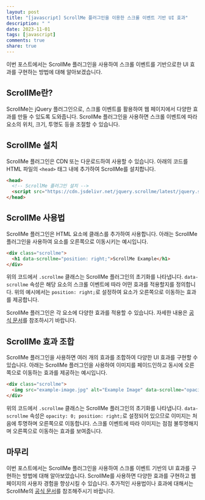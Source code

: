 ```yaml
---
layout: post
title: "[javascript] ScrollMe 플러그인을 이용한 스크롤 이벤트 기반 UI 효과"
description: " "
date: 2023-11-01
tags: [javascript]
comments: true
share: true
---
```


이번 포스트에서는 ScrollMe 플러그인을 사용하여 스크롤 이벤트를 기반으로한 UI 효과를 구현하는 방법에 대해 알아보겠습니다.

## ScrollMe란?

ScrollMe는 jQuery 플러그인으로, 스크롤 이벤트를 활용하여 웹 페이지에서 다양한 효과를 만들 수 있도록 도와줍니다. ScrollMe 플러그인을 사용하면 스크롤 이벤트에 따라 요소의 위치, 크기, 투명도 등을 조절할 수 있습니다.

## ScrollMe 설치

ScrollMe 플러그인은 CDN 또는 다운로드하여 사용할 수 있습니다. 아래의 코드를 HTML 파일의 `<head>` 태그 내에 추가하여 ScrollMe를 설치합니다.

```html
<head>
  <!-- ScrollMe 플러그인 설치 -->
  <script src="https://cdn.jsdelivr.net/jquery.scrollme/latest/jquery.scrollme.min.js"></script>
</head>
```

## ScrollMe 사용법

ScrollMe 플러그인은 HTML 요소에 클래스를 추가하여 사용합니다. 아래는 ScrollMe 플러그인을 사용하여 요소를 오른쪽으로 이동시키는 예시입니다.

```html
<div class="scrollme">
  <h1 data-scrollme="position: right;">ScrollMe Example</h1>
</div>
```

위의 코드에서 `.scrollme` 클래스는 ScrollMe 플러그인의 초기화를 나타냅니다. `data-scrollme` 속성은 해당 요소의 스크롤 이벤트에 따라 어떤 효과를 적용할지를 정의합니다. 위의 예시에서는 `position: right;`로 설정하여 요소가 오른쪽으로 이동하는 효과를 제공합니다.

ScrollMe 플러그인은 각 요소에 다양한 효과를 적용할 수 있습니다. 자세한 내용은 [공식 문서](https://scrollme.nckprsn.com/)를 참조하시기 바랍니다.

## ScrollMe 효과 조합

ScrollMe 플러그인을 사용하면 여러 개의 효과를 조합하여 다양한 UI 효과를 구현할 수 있습니다. 아래는 ScrollMe 플러그인을 사용하여 이미지를 페이드인하고 동시에 오른쪽으로 이동하는 효과를 제공하는 예시입니다.

```html
<div class="scrollme">
  <img src="example-image.jpg" alt="Example Image" data-scrollme="opacity: 0; position: right;">
</div>
```

위의 코드에서 `.scrollme` 클래스는 ScrollMe 플러그인의 초기화를 나타냅니다. `data-scrollme` 속성은 `opacity: 0; position: right;`로 설정되어 있으므로 이미지는 처음에 투명하며 오른쪽으로 이동합니다. 스크롤 이벤트에 따라 이미지는 점점 불투명해지며 오른쪽으로 이동하는 효과를 보여줍니다.

## 마무리

이번 포스트에서는 ScrollMe 플러그인을 사용하여 스크롤 이벤트 기반의 UI 효과를 구현하는 방법에 대해 알아보았습니다. ScrollMe를 사용하면 다양한 효과를 구현하고 웹 페이지의 사용자 경험을 향상시킬 수 있습니다. 추가적인 사용법이나 효과에 대해서는 ScrollMe의 [공식 문서](https://scrollme.nckprsn.com/)를 참조해주시기 바랍니다.